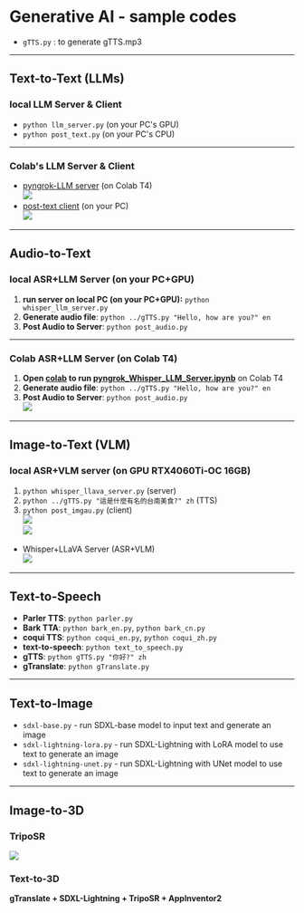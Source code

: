 # Generative AI - sample codes
* `gTTS.py` : to generate gTTS.mp3

---
## Text-to-Text (LLMs)

### local LLM Server & Client
* `python llm_server.py` (on your PC's GPU)
* `python post_text.py`  (on your PC's CPU)

---
### Colab's LLM Server & Client
* [pyngrok-LLM server](https://github.com/rkuo2000/GenAI/blob/main/Text-to-Text/pyngrok_LLM_Server.ipynb) (on Colab T4)<br>
![](https://github.com/rkuo2000/GenAI/blob/main/assets/pyngrok_LLM_Server_fastapi.png?raw=true)
* [post-text client](https://github.com/rkuo2000/GenAI/blob/main/Text-to-Text/post_text.py) (on your PC)<br>
![](https://github.com/rkuo2000/GenAI/blob/main/assets/pyngrok_post_text.png?raw=true)

---
## Audio-to-Text

### local ASR+LLM Server (on your PC+GPU)
1. **run server on local PC (on your PC+GPU):** `python whisper_llm_server.py`<br>
2. **Generate audio file**: `python ../gTTS.py "Hello, how are you?" en`<br>
3. **Post Audio to Server**: `python post_audio.py`<br>

---
### Colab ASR+LLM Server (on Colab T4)
1. **Open [colab](https://colab.research.google.com) to run [pyngrok_Whisper_LLM_Server.ipynb](https://github.com/rkuo2000/GenAI/blob/main/Audio-to-Text/pyngrok_Whisper_LLM_Server.ipynb)** on Colab T4
2. **Generate audio file**: `python ../gTTS.py "Hello, how are you?" en`<br>
3. **Post Audio to Server**: `python post_audio.py`<br>
![](https://github.com/rkuo2000/GenAI/blob/main/assets/post_audio.png?raw=true)

---
## Image-to-Text (VLM)

### local ASR+VLM server (on GPU RTX4060Ti-OC 16GB)
1. `python whisper_llava_server.py` (server)<br>
2. `python ../gTTS.py "這是什麼有名的台南美食?" zh` (TTS)<br>
3. `python post_imgau.py` (client)<br>
![](https://github.com/rkuo2000/GenAI/blob/main/Image-to-Text/images/Tainan_BeefSoup.jpg?raw=true)<br>
![](https://github.com/rkuo2000/GenAI/blob/main/assets/post_imgau.png?raw=true)

* Whisper+LLaVA Server (ASR+VLM)<br>
![](https://github.com/rkuo2000/GenAI/blob/main/assets/whisper_llava_server.png?raw=true)

---
## Text-to-Speech
* **Parler TTS**: `python parler.py`
* **Bark TTA**: `python bark_en.py`, `python bark_cn.py`
* **coqui TTS**: `python coqui_en.py`, `python coqui_zh.py`
* **text-to-speech**: `python text_to_speech.py`
* **gTTS**: `python gTTS.py "你好?" zh`
* **gTranslate**: `python gTranslate.py`

---
## Text-to-Image 
* `sdxl-base.py` - run SDXL-base model to input text and generate an image
* `sdxl-lightning-lora.py` - run SDXL-Lightning with LoRA model to use text to generate an image
* `sdxl-lightning-unet.py` - run SDXL-Lightning with UNet model to use text to generate an image

---
## Image-to-3D

### TripoSR
![](https://favtutor.com/articles/wp-content/uploads/2024/03/TripoSR-Image-to-3D-Objects-Examples.gif)

### Text-to-3D
**gTranslate + SDXL-Lightning + TripoSR + AppInventor2**<br>
